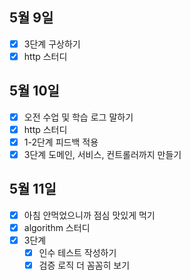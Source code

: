 ## 5월 9일

- [x] 3단계 구상하기
- [x] http 스터디

## 5월 10일

- [x] 오전 수업 및 학습 로그 말하기
- [x] http 스터디
- [x] 1-2단계 피드백 적용
- [x] 3단계 도메인, 서비스, 컨트롤러까지 만들기

## 5월 11일

- [x] 아침 안먹었으니까 점심 맛있게 먹기
- [x] algorithm 스터디
- [x] 3단계 
  - [x] 인수 테스트 작성하기
  - [x] 검증 로직 더 꼼꼼히 보기
